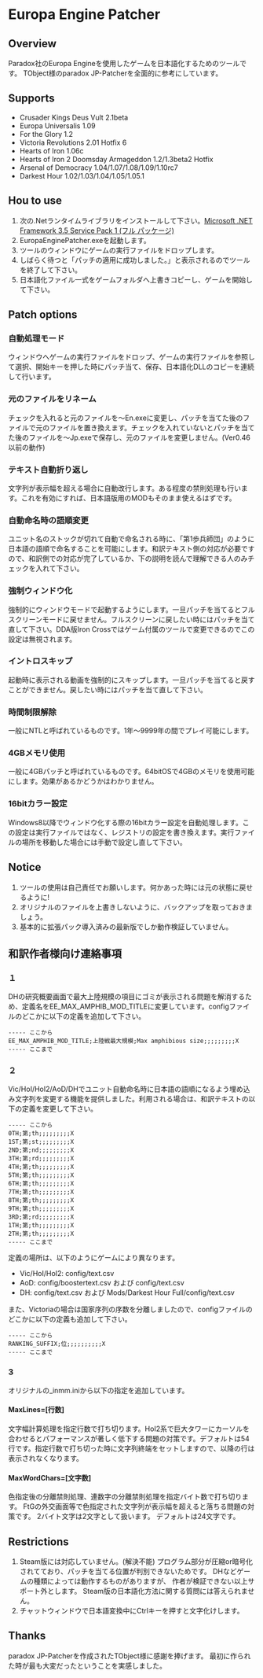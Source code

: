 # Europa Engine Patcher

## Overview

  Paradox社のEuropa Engineを使用したゲームを日本語化するためのツールです。
  TObject様のparadox JP-Patcherを全面的に参考にしています。

## Supports

- Crusader Kings Deus Vult 2.1beta
- Europa Universalis 1.09
- For the Glory 1.2
- Victoria Revolutions 2.01 Hotfix 6
- Hearts of Iron 1.06c
- Hearts of Iron 2 Doomsday Armageddon 1.2/1.3beta2 Hotfix
- Arsenal of Democracy 1.04/1.07/1.08/1.09/1.10rc7
- Darkest Hour 1.02/1.03/1.04/1.05/1.05.1

## Hou to use

1. 次の.Netランタイムライブラリをインストールして下さい。[Microsoft .NET Framework 3.5 Service Pack 1 (フル パッケージ)](http://www.microsoft.com/ja-jp/download/details.aspx?id=25150)
2. EuropaEnginePatcher.exeを起動します。
3. ツールのウィンドウにゲームの実行ファイルをドロップします。
4. しばらく待つと「パッチの適用に成功しました。」と表示されるのでツールを終了して下さい。
5. 日本語化ファイル一式をゲームフォルダへ上書きコピーし、ゲームを開始して下さい。

## Patch options

### 自動処理モード

ウィンドウへゲームの実行ファイルをドロップ、ゲームの実行ファイルを参照して選択、開始キーを押した時にパッチ当て、保存、日本語化DLLのコピーを連続して行います。

### 元のファイルをリネーム

チェックを入れると元のファイルを～En.exeに変更し、パッチを当てた後のファイルで元のファイルを置き換えます。チェックを入れていないとパッチを当てた後のファイルを～Jp.exeで保存し、元のファイルを変更しません。(Ver0.46以前の動作)

### テキスト自動折り返し

文字列が表示幅を超える場合に自動改行します。ある程度の禁則処理も行います。これを有効にすれば、日本語版用のMODもそのまま使えるはずです。

### 自動命名時の語順変更

ユニット名のストックが切れて自動で命名される時に、「第1歩兵師団」のように日本語の語順で命名することを可能にします。和訳テキスト側の対応が必要ですので、和訳側での対応が完了しているか、下の説明を読んで理解できる人のみチェックを入れて下さい。

### 強制ウィンドウ化

強制的にウィンドウモードで起動するようにします。一旦パッチを当てるとフルスクリーンモードに戻せません。フルスクリーンに戻したい時にはパッチを当て直して下さい。DDA版Iron Crossではゲーム付属のツールで変更できるのでこの設定は無視されます。

### イントロスキップ

起動時に表示される動画を強制的にスキップします。一旦パッチを当てると戻すことができません。戻したい時にはパッチを当て直して下さい。

### 時間制限解除

一般にNTLと呼ばれているものです。1年～9999年の間でプレイ可能にします。

### 4GBメモリ使用

一般に4GBパッチと呼ばれているものです。64bitOSで4GBのメモリを使用可能にします。効果があるかどうかはわかりません。

### 16bitカラー設定

Windows8以降でウィンドウ化する際の16bitカラー設定を自動処理します。この設定は実行ファイルではなく、レジストリの設定を書き換えます。実行ファイルの場所を移動した場合には手動で設定し直して下さい。

## Notice

1. ツールの使用は自己責任でお願いします。何かあった時には元の状態に戻せるように!
2. オリジナルのファイルを上書きしないように、バックアップを取っておきましょう。
3. 基本的に拡張パック導入済みの最新版でしか動作検証していません。

## 和訳作者様向け連絡事項

### １

DHの研究概要画面で最大上陸規模の項目にゴミが表示される問題を解消するため、定義名をEE_MAX_AMPHIB_MOD_TITLEに変更しています。configファイルのどこかに以下の定義を追加して下さい。

```text
----- ここから
EE_MAX_AMPHIB_MOD_TITLE;上陸戦最大規模;Max amphibious size;;;;;;;;;X
----- ここまで
```

### ２

Vic/HoI/HoI2/AoD/DHでユニット自動命名時に日本語の語順になるよう埋め込み文字列を変更する機能を提供しました。利用される場合は、和訳テキストの以下の定義を変更して下さい。

```text
----- ここから
0TH;第;th;;;;;;;;;X
1ST;第;st;;;;;;;;;X
2ND;第;nd;;;;;;;;;X
3TH;第;rd;;;;;;;;;X
4TH;第;th;;;;;;;;;X
5TH;第;th;;;;;;;;;X
6TH;第;th;;;;;;;;;X
7TH;第;th;;;;;;;;;X
8TH;第;th;;;;;;;;;X
9TH;第;th;;;;;;;;;X
3RD;第;rd;;;;;;;;;X
1TH;第;th;;;;;;;;;X
2TH;第;th;;;;;;;;;X
----- ここまで
```

定義の場所は、以下のようにゲームにより異なります。

- Vic/HoI/HoI2: config/text.csv
- AoD: config/boostertext.csv および config/text.csv
- DH: config/text.csv および Mods/Darkest Hour Full/config/text.csv

また、Victoriaの場合は国家序列の序数を分離しましたので、configファイルのどこかに以下の定義も追加して下さい。

```text
----- ここから
RANKING_SUFFIX;位;;;;;;;;;;X
----- ここまで
```

### 3

オリジナルの_inmm.iniから以下の指定を追加しています。

#### MaxLines=[行数]

文字幅計算処理を指定行数で打ち切ります。HoI2系で巨大タワーにカーソルを合わせるとパフォーマンスが著しく低下する問題の対策です。デフォルトは54行です。指定行数で打ち切った時に文字列終端をセットしますので、以降の行は表示されなくなります。

#### MaxWordChars=[文字数]

色指定後の分離禁則処理、連数字の分離禁則処理を指定バイト数で打ち切ります。
FtGの外交画面等で色指定された文字列が表示幅を超えると落ちる問題の対策です。
2バイト文字は2文字として扱います。
デフォルトは24文字です。

## Restrictions

1. Steam版には対応していません。(解決不能)
     プログラム部分が圧縮or暗号化されてており、パッチを当てる位置が判別できないためです。
     DHなどゲームの種類によっては動作するものがありますが、
     作者が検証できない以上サポート外とします。
     Steam版の日本語化方法に関する質問には答えられません。
2. チャットウィンドウで日本語変換中にCtrlキーを押すと文字化けします。

## Thanks

  paradox JP-Patcherを作成されたTObject様に感謝を捧げます。
  最初に作られた時が最も大変だったということを実感しました。
